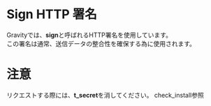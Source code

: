 # Sign HTTP 署名

Gravityでは、**sign**と呼ばれるHTTP署名を使用しています。  
この署名は通常、送信データの整合性を確保する為に使用されます。

# 注意
リクエストする際には、**t_secret**を消してください。
check_install参照